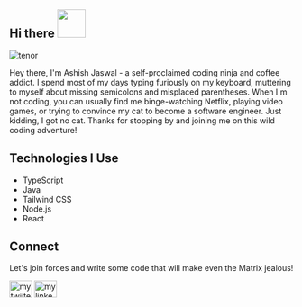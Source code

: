  ## Hi there  <img src="https://media.giphy.com/media/hvRJCLFzcasrR4ia7z/giphy.gif" height = "50px" width="50px"></h1>



  

 ![tenor](https://user-images.githubusercontent.com/94538837/192638787-46dfed95-a22d-4b2a-a700-d8423be2c233.gif)
  
   
  Hey there, I'm Ashish Jaswal - a self-proclaimed coding ninja and coffee addict. I spend most of my days typing furiously on my keyboard, muttering to myself about missing semicolons and misplaced parentheses. When I'm not coding, you can usually find me binge-watching Netflix, playing video games, or trying to convince my cat to become a software engineer. Just kidding, I got no cat. Thanks for stopping by and joining me on this wild coding adventure!

## Technologies I Use

- TypeScript
- Java
- Tailwind CSS
- Node.js
- React

## Connect
<p>Let's join forces and write some code that will make even the Matrix jealous!</p>
<p>
  <a href="https://twitter.com/Ashishjas2002" target="blank"><img align="center" src="https://raw.githubusercontent.com/rahuldkjain/github-profile-readme-generator/master/src/images/icons/Social/twitter.svg" alt="my twiiter link" height="30" width="40" /></a>
  <a href="https://www.linkedin.com/in/ashish-jaswal-288b1a20a" target="blank"><img align="center" src="https://raw.githubusercontent.com/rahuldkjain/github-profile-readme-generator/master/src/images/icons/Social/linked-in-alt.svg" alt="my linkedin link" height="30" width="40" /></a>
</p>



